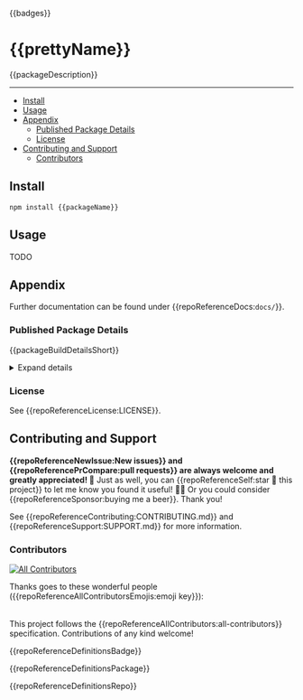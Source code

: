 <!-- badges-start -->

{{badges}}

<!-- badges-end -->

# {{prettyName}}

<!-- TODO -->

{{packageDescription}}

---

<!-- remark-ignore-start -->
<!-- START doctoc generated TOC please keep comment here to allow auto update -->
<!-- DON'T EDIT THIS SECTION, INSTEAD RE-RUN doctoc TO UPDATE -->

- [Install](#install)
- [Usage](#usage)
- [Appendix](#appendix)
  - [Published Package Details](#published-package-details)
  - [License](#license)
- [Contributing and Support](#contributing-and-support)
  - [Contributors](#contributors)

<!-- END doctoc generated TOC please keep comment here to allow auto update -->
<!-- remark-ignore-end -->

## Install

<!-- TODO -->

```shell
npm install {{packageName}}
```

## Usage

<!-- TODO -->

TODO

## Appendix

Further documentation can be found under {{repoReferenceDocs:`docs/`}}.

### Published Package Details

<!-- TODO -->

{{packageBuildDetailsShort}}

<details><summary>Expand details</summary>

<!-- TODO -->

{{packageBuildDetailsLong}}

</details>

### License

See {{repoReferenceLicense:LICENSE}}.

## Contributing and Support

**{{repoReferenceNewIssue:New issues}} and
{{repoReferencePrCompare:pull requests}} are always welcome and greatly
appreciated! 🤩** Just as well, you can
{{repoReferenceSelf:star 🌟 this project}} to let me know you found it useful!
✊🏿 Or you could consider {{repoReferenceSponsor:buying me a beer}}. Thank you!

See {{repoReferenceContributing:CONTRIBUTING.md}} and
{{repoReferenceSupport:SUPPORT.md}} for more information.

### Contributors

<!-- remark-ignore-start -->
<!-- ALL-CONTRIBUTORS-BADGE:START - Do not remove or modify this section -->

[![All Contributors](https://img.shields.io/badge/all_contributors-1-orange.svg?style=flat-square)](#contributors-)

<!-- ALL-CONTRIBUTORS-BADGE:END -->
<!-- remark-ignore-end -->

Thanks goes to these wonderful people
({{repoReferenceAllContributorsEmojis:emoji key}}):

<!-- remark-ignore-start -->
<!-- ALL-CONTRIBUTORS-LIST:START - Do not remove or modify this section -->
<!-- prettier-ignore-start -->
<!-- markdownlint-disable -->

<table></table>

<!-- markdownlint-restore -->
<!-- prettier-ignore-end -->
<!-- ALL-CONTRIBUTORS-LIST:END -->
<!-- remark-ignore-end -->

This project follows the {{repoReferenceAllContributors:all-contributors}}
specification. Contributions of any kind welcome!

{{repoReferenceDefinitionsBadge}}

{{repoReferenceDefinitionsPackage}}

{{repoReferenceDefinitionsRepo}}
